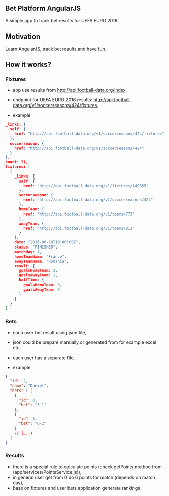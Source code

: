 ## Bet Platform AngularJS

A simple app to track bet results for UEFA EURO 2016. 

## Motivation

Learn AngularJS, track bet results and have fun. 

## How it works?

### Fixtures
- app use results from http://api.football-data.org/index,
- endpoint for UEFA EURO 2016 results: http://api.football-data.org/v1/soccerseasons/424/fixtures,

- example
```json
_links: {
  self: {
    href: "http://api.football-data.org/v1/soccerseasons/424/fixtures"
  },
  soccerseason: {
    href: "http://api.football-data.org/v1/soccerseasons/424"
  }
},
count: 51,
fixtures: [
  {
    _links: {
      self: {
        href: "http://api.football-data.org/v1/fixtures/149855"
      },
      soccerseason: {
        href: "http://api.football-data.org/v1/soccerseasons/424"
      },
      homeTeam: {
        href: "http://api.football-data.org/v1/teams/773"
      },
      awayTeam: {
        href: "http://api.football-data.org/v1/teams/811"
      }
    },
    date: "2016-06-10T19:00:00Z",
    status: "FINISHED",
    matchday: 1,
    homeTeamName: "France",
    awayTeamName: "Romania",
    result: {
      goalsHomeTeam: 2,
      goalsAwayTeam: 1,
      halfTime: {
        goalsHomeTeam: 0,
        goalsAwayTeam: 0
      } 
    }   
  } 
]
```

### Bets
- each user bet result using json file,
- json could be prepare manually or generated from for example excel etc,
- each user has a separate file,

- example:
```json
{
  "id": 2,
  "name": "Daniel",
  "bets" : [
    {
      "id": 0,
      "bet": "3-1"
    },
    {
      "id": 1,
      "bet": "0-2"
    }
    // (...)
  ]
}
```

### Results
- there is a special rule to calculate points (check getPoints method from (app/services/PointsService.js)),
- in general user get from 0 do 6 points for match (depends on match day),
- base on fixtures and user bets application generate rankings

